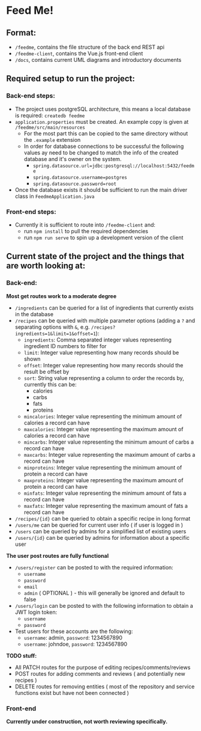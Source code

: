# Feed Me!

## Format:

- `/feedme`, contains the file structure of the back end REST api
- `/feedme-client`, contains the Vue.js front-end client
- `/docs`, contains current UML diagrams and introductory documents

## Required setup to run the project:

### Back-end steps:

- The project uses postgreSQL architecture, this means a local database is required: `createdb feedme`
- `application.properties` must be created. An example copy is given at `/feedme/src/main/resources`
  - For the most part this can be copied to the same directory without the `.example` extension
  - In order for database connections to be successful the following values ay need to be changed to match the info of the created database and it's owner on the system.
    - `spring.datasource.url=jdbc:postgresql://localhost:5432/feedme`
    - `spring.datasource.username=postgres`
    - `spring.datasource.password=root`
- Once the database exists it should be sufficient to run the main driver class in `FeedmeApplication.java`

### Front-end steps:

- Currently it is sufficient to route into `/feedme-client` and:
  - run `npm install` to pull the required dependencies
  - run `npm run serve` to spin up a development version of the client

## Current state of the project and the things that are worth looking at:

### Back-end:

**Most get routes work to a moderate degree**

* `/ingredients` can be queried for a list of ingredients that currently exists in the database
* `/recipes` can be queried with multiple parameter options (adding a `?` and separating options with `&`, e.g. `/recipes?ingredients=1&limit=1&offset=1`):
    - `ingredients`: Comma separated integer values representing ingredient ID numbers to filter for
    - `limit`: Integer value representing how many records should be shown
    - `offset`: Integer value representing how many records should the result be offset by
    - `sort`: String value representing a column to order the records by, currently this can be:
        * calories
        * carbs
        * fats
        * proteins
    - `mincalories`: Integer value representing the minimum amount of calories a record can have
    - `maxcalories`: Integer value representing the maximum amount of calories a record can have
    - `mincarbs`: Integer value representing the minimum amount of carbs a record can have
    - `maxcarbs`: Integer value representing the maximum amount of carbs a record can have
    - `minproteins`: Integer value representing the minimum amount of protein a record can have
    - `maxproteins`: Integer value representing the maximum amount of protein a record can have
    - `minfats`: Integer value representing the minimum amount of fats a record can have
    - `maxfats`: Integer value representing the maximum amount of fats a record can have
* `/recipes/{id}` can be queried to obtain a specific recipe in long format
* `/users/me` can be queried for current user info ( if user is logged in )
* `/users` can be queried by admins for a simplified list of existing users
* `/users/{id}` can be queried by admins for information about a specific user

**The user post routes are fully functional**

* `/users/register` can be posted to with the required information:
    - `username`
    - `password`
    - `email`
    - `admin` ( OPTIONAL ) - this will generally be ignored and default to false
* `/users/login` can be posted to with the following information to obtain a JWT login token:
    - `username`
    - `password`
* Test users for these accounts are the following:
    - `username`: admin, `password`: 1234567890
    - `username`: johndoe, `password`: 1234567890

**TODO stuff:**

* All PATCH routes for the purpose of editing recipes/comments/reviews
* POST routes for adding comments and reviews ( and potentially new recipes )
* DELETE routes for removing entities ( most of the repository and service functions exist but have not been connected )

### Front-end

**Currently under construction, not worth reviewing specifically.**



